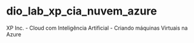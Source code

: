 # dio_lab_xp_cia_nuvem_azure
 XP Inc. - Cloud com Inteligência Artificial -  Criando máquinas Virtuais na Azure
